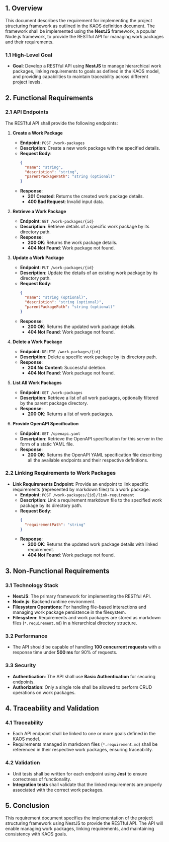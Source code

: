 ## 1. **Overview**
This document describes the requirement for implementing the project structuring framework as outlined in the KAOS definition document. The framework shall be implemented using the **NestJS** framework, a popular Node.js framework, to provide the RESTful API for managing work packages and their requirements.

### 1.1 **High-Level Goal**
- **Goal**: Develop a RESTful API using **NestJS** to manage hierarchical work packages, linking requirements to goals as defined in the KAOS model, and providing capabilities to maintain traceability across different project levels.

## 2. **Functional Requirements**
### 2.1 **API Endpoints**
The RESTful API shall provide the following endpoints:

1. **Create a Work Package**
   - **Endpoint**: `POST /work-packages`
   - **Description**: Create a new work package with the specified details.
   - **Request Body**:
     ```json
     {
       "name": "string",
       "description": "string",
       "parentPackagePath": "string (optional)"
     }
     ```
   - **Response**:
     - **201 Created**: Returns the created work package details.
     - **400 Bad Request**: Invalid input data.

2. **Retrieve a Work Package**
   - **Endpoint**: `GET /work-packages/{id}`
   - **Description**: Retrieve details of a specific work package by its directory path.
   - **Response**:
     - **200 OK**: Returns the work package details.
     - **404 Not Found**: Work package not found.

3. **Update a Work Package**
   - **Endpoint**: `PUT /work-packages/{id}`
   - **Description**: Update the details of an existing work package by its directory path.
   - **Request Body**:
     ```json
     {
       "name": "string (optional)",
       "description": "string (optional)",
       "parentPackagePath": "string (optional)"
     }
     ```
   - **Response**:
     - **200 OK**: Returns the updated work package details.
     - **404 Not Found**: Work package not found.

4. **Delete a Work Package**
   - **Endpoint**: `DELETE /work-packages/{id}`
   - **Description**: Delete a specific work package by its directory path.
   - **Response**:
     - **204 No Content**: Successful deletion.
     - **404 Not Found**: Work package not found.

5. **List All Work Packages**
   - **Endpoint**: `GET /work-packages`
   - **Description**: Retrieve a list of all work packages, optionally filtered by the parent package directory.
   - **Response**:
     - **200 OK**: Returns a list of work packages.

6. **Provide OpenAPI Specification**
   - **Endpoint**: `GET /openapi.yaml`
   - **Description**: Retrieve the OpenAPI specification for this server in the form of a static YAML file.
   - **Response**:
     - **200 OK**: Returns the OpenAPI YAML specification file describing all the available endpoints and their respective definitions.

### 2.2 **Linking Requirements to Work Packages**
- **Link Requirements Endpoint**: Provide an endpoint to link specific requirements (represented by markdown files) to a work package.
  - **Endpoint**: `POST /work-packages/{id}/link-requirement`
  - **Description**: Link a requirement markdown file to the specified work package by its directory path.
  - **Request Body**:
    ```json
    {
      "requirementPath": "string"
    }
    ```
  - **Response**:
    - **200 OK**: Returns the updated work package details with linked requirement.
    - **404 Not Found**: Work package not found.

## 3. **Non-Functional Requirements**
### 3.1 **Technology Stack**
- **NestJS**: The primary framework for implementing the RESTful API.
- **Node.js**: Backend runtime environment.
- **Filesystem Operations**: For handling file-based interactions and managing work package persistence in the filesystem.
- **Filesystem**: Requirements and work packages are stored as markdown files (`*.requirement.md`) in a hierarchical directory structure.

### 3.2 **Performance**
- The API should be capable of handling **100 concurrent requests** with a response time under **500 ms** for 90% of requests.

### 3.3 **Security**
- **Authentication**: The API shall use **Basic Authentication** for securing endpoints.
- **Authorization**: Only a single role shall be allowed to perform CRUD operations on work packages.

## 4. **Traceability and Validation**
### 4.1 **Traceability**
- Each API endpoint shall be linked to one or more goals defined in the KAOS model.
- Requirements managed in markdown files (`*.requirement.md`) shall be referenced in their respective work packages, ensuring traceability.

### 4.2 **Validation**
- Unit tests shall be written for each endpoint using **Jest** to ensure correctness of functionality.
- **Integration tests** shall validate that the linked requirements are properly associated with the correct work packages.

## 5. **Conclusion**
This requirement document specifies the implementation of the project structuring framework using NestJS to provide the RESTful API. The API will enable managing work packages, linking requirements, and maintaining consistency with KAOS goals.
<!-- LYHS METAINFORMATION --
{
 "id:": "IMPL",
 "parent:": "index.req.md",
 "children": [
   "implementation.req.md"
  ]
}
-- DO NOT DELETE -->